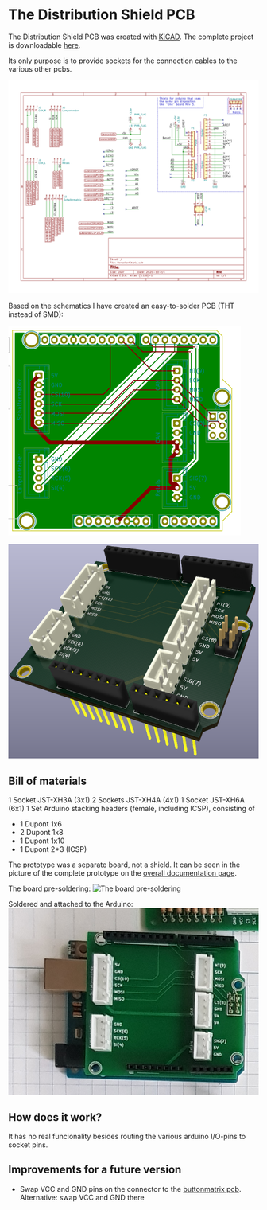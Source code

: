 # The Distribution Shield PCB

The Distribution Shield PCB was created with [KiCAD](https://kicad-pcb.org/). The complete project is downloadable [here](files/Shield.zip).

Its only purpose is to provide sockets for the connection cables to the various other pcbs.

![the schematics](images/ShieldSchematics.png)

Based on the schematics I have created an easy-to-solder PCB (THT instead of SMD):

![the pcb](images/Shield-brd.svg)

![the rendered pcb](images/ShieldPCB.png)

## Bill of materials
1 Socket  JST-XH3A (3x1)
2 Sockets JST-XH4A (4x1)
1 Socket  JST-XH6A (6x1)
1 Set Arduino stacking headers (female, including ICSP), consisting of
* 1 Dupont 1x6
* 2 Dupont 1x8
* 1 Dupont 1x10
* 1 Dupont 2*3 (ICSP)

The prototype was a separate board, not a shield. It can be seen in the picture of the complete prototype on the [overall documentation page](../documentation.md#a-first-prototype-of-the-controller).

The board pre-soldering:
![The board pre-soldering](images/pre_soldering.png)

Soldered and attached to the Arduino:
 ![Soldered and attached](images/soldered.png)

## How does it work?
It has no real funcionality besides routing the various arduino I/O-pins to socket pins.

## Improvements for a future version
- Swap VCC and GND pins on the connector to the [buttonmatrix pcb](../buttonmatrix/buttonmatrix.md). Alternative: swap VCC and GND there